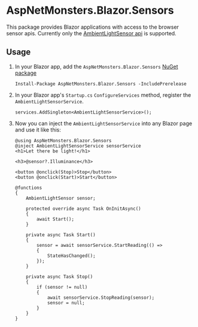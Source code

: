 # AspNetMonsters.Blazor.Sensors
This package provides Blazor applications with access to the browser sensor apis. Currently only the [AmbientLightSensor api](https://developer.mozilla.org/en-US/docs/Web/API/AmbientLightSensor) is supported. 

## Usage
1) In your Blazor app, add the `AspNetMonsters.Blazor.Sensors` [NuGet package](https://www.nuget.org/packages/AspNetMonsters.Blazor.Sensors/)

    ```
    Install-Package AspNetMonsters.Blazor.Sensors -IncludePrerelease
    ```

1) In your Blazor app's `Startup.cs` `ConfigureServices` method, register the `AmbientLightSensorService`.

    ```
    services.AddSingleton<AmbientLightSensorService>();
    ```

1) Now you can inject the `AmbientLightSensorService` into any Blazor page and use it like this:

    ```
    @using AspNetMonsters.Blazor.Sensors
    @inject AmbientLightSensorService sensorService
    <h1>Let there be light!</h1>

    <h3>@sensor?.Illuminance</h3>

    <button @onclick(Stop)>Stop</button>
    <button @onclick(Start)>Start</button>

    @functions
    {
        AmbientLightSensor sensor;

        protected override async Task OnInitAsync()
        {
            await Start();
        }
        
        private async Task Start()
        {
            sensor = await sensorService.StartReading(() =>
            {
                StateHasChanged();
            });
        }

        private async Task Stop()
        {
            if (sensor != null)
            {
                await sensorService.StopReading(sensor);
                sensor = null;
            }
        }
    }
    ```

